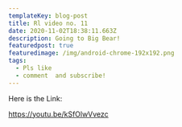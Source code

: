 ```yaml
---
templateKey: blog-post
title: Rl video no. 11
date: 2020-11-02T18:38:11.663Z
description: Going to Big Bear!
featuredpost: true
featuredimage: /img/android-chrome-192x192.png
tags:
  - Pls like
  - comment  and subscribe!
---
```

Here is the Link:

   https://youtu.be/kSfOlwVvezc
